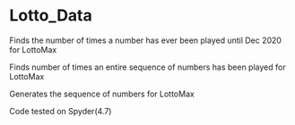 # Lotto_Data
Finds the number of times a number has ever been played until Dec 2020 for LottoMax


Finds number of times an entire sequence of numbers has been played for LottoMax


Generates the sequence of numbers for LottoMax

Code tested on Spyder(4.7)


